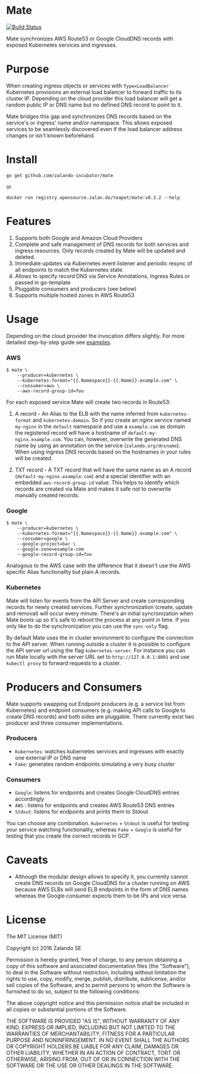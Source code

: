 # Mate
[![Build Status](https://travis-ci.org/zalando-incubator/mate.svg?branch=master)](https://travis-ci.org/zalando-incubator/mate)

Mate synchronizes AWS Route53 or Google CloudDNS records with exposed Kubernetes services and ingresses.

# Purpose

When creating ingress objects or services with `Type=LoadBalancer` Kubernetes provisions an external load balancer to forward traffic to its cluster IP. Depending on the cloud provider this load balancer will get a random public IP or DNS name but no defined DNS record to point to it.

Mate bridges this gap and synchronizes DNS records based on the service's or ingress' name and/or namespace. This allows exposed services to be seamlessly discovered even if the load balancer address changes or isn't known beforehand.

# Install

```
go get github.com/zalando-incubator/mate
```

or

```
docker run registry.opensource.zalan.do/teapot/mate:v0.3.2 --help
```

# Features

1. Supports both Google and Amazon Cloud Providers
2. Complete and safe management of DNS records for both services and ingress resources. Only records created by Mate
will be updated and deleted. 
3. Immediate updates via Kubernetes event listener and periodic resync of all endpoints to match the Kubernetes state.
4. Allows to specify record DNS via Service Annotations, Ingress Rules or passed in go-template 
5. Pluggable consumers and producers (see below)
6. Supports multiple hosted zones in AWS Route53

# Usage

Depending on the cloud provider the invocation differs slightly. For more detailed step-by-step guide see [examples](mate/tree/master/examples). 

### AWS

```
$ mate \
    --producer=kubernetes \
    --kubernetes-format="{{.Namespace}}-{{.Name}}.example.com" \
    --consumer=aws \
    --aws-record-group-id=foo
```

For each exposed service Mate will create two records in Route53:

1. A record - An Alias to the ELB with the name inferred from `kubernetes-format` and `kubernetes-domain`. So if you create an nginx service named `my-nginx` in the `default` namespace and use a `example.com` as domain the registered record will have a hostname of `default-my-nginx.example.com`. You can, however, overwrite the generated DNS name by using an annotation on the service (`zalando.org/dnsname`). When using ingress DNS records based on the hostnames in your rules will be created.

2. TXT record - A TXT record that will have the same name as an A record (`default-my-nginx.example.com`) and a special identifier with an embedded `aws-record-group-id` value. This helps to identify which records are created via Mate and makes it safe not to overwrite manually created records.

### Google

```
$ mate \
    --producer=kubernetes \
    --kubernetes-format="{{.Namespace}}-{{.Name}}.example.com" \
    --consumer=google \
    --google-project=bar \
    --google-zone=example-com
    --google-record-group-id=foo
```

Analogous to the AWS case with the difference that it doesn't use the AWS specific Alias functionality but plain A records.

### Kubernetes

Mate will listen for events from the API Server and create corresponding
records for newly created services. Further synchronization (create, update and
removal) will occur every minute. There's an initial syncronization when Mate
boots up so it's safe to reboot the process at any point in time. If you only
like to do the synchronization you can use the `sync-only` flag.

By default Mate uses the in cluster environment to configure the connection to
the API server. When running outside a cluster it is possible to configure the
API server url using the flag `kubernetes-server`. For instance you can run
Mate locally with the server URL set to `http://127.0.0.1:8001` and use
`kubectl proxy` to forward requests to a cluster.

# Producers and Consumers

Mate supports swapping out Endpoint producers (e.g. a service list from Kubernetes) and endpoint consumers (e.g. making API calls to Google to create DNS records) and both sides are pluggable. There currently exist two producer and three consumer implementations.

### Producers

* `Kubernetes`: watches kubernetes services and ingresses with exactly one external IP or DNS name
* `Fake`: generates random endpoints simulating a very busy cluster

### Consumers

* `Google`: listens for endpoints and creates Google CloudDNS entries accordingly
* `AWS`   : listens for endpoints and creates AWS Route53 DNS entries
* `Stdout`: listens for endpoints and prints them to Stdout

You can choose any combination. `Kubernetes` + `Stdout` is useful for testing your service watching functionality, whereas `Fake` + `Google` is useful for testing that you create the correct records in GCP.

# Caveats

* Although the modular design allows to specify it, you currently cannot create DNS records on Google CloudDNS for a cluster running on AWS because AWS ELBs will send ELB endpoints in the form of DNS names whereas the Google consumer expects them to be IPs and vice versa.

# License

The MIT License (MIT)

Copyright (c) 2016 Zalando SE

Permission is hereby granted, free of charge, to any person obtaining a copy
of this software and associated documentation files (the "Software"), to deal
in the Software without restriction, including without limitation the rights
to use, copy, modify, merge, publish, distribute, sublicense, and/or sell
copies of the Software, and to permit persons to whom the Software is
furnished to do so, subject to the following conditions:

The above copyright notice and this permission notice shall be included in all
copies or substantial portions of the Software.

THE SOFTWARE IS PROVIDED "AS IS", WITHOUT WARRANTY OF ANY KIND, EXPRESS OR
IMPLIED, INCLUDING BUT NOT LIMITED TO THE WARRANTIES OF MERCHANTABILITY,
FITNESS FOR A PARTICULAR PURPOSE AND NONINFRINGEMENT. IN NO EVENT SHALL THE
AUTHORS OR COPYRIGHT HOLDERS BE LIABLE FOR ANY CLAIM, DAMAGES OR OTHER
LIABILITY, WHETHER IN AN ACTION OF CONTRACT, TORT OR OTHERWISE, ARISING FROM,
OUT OF OR IN CONNECTION WITH THE SOFTWARE OR THE USE OR OTHER DEALINGS IN THE
SOFTWARE.
